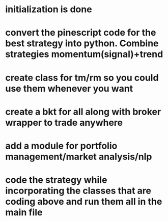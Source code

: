 # initialization is done

# convert the pinescript code for the best strategy into python. Combine strategies momentum(signal)+trend

# create class for tm/rm so you could use them whenever you want

# create a bkt for all along with broker wrapper to trade anywhere

# add a module for portfolio management/market analysis/nlp

# code the strategy while incorporating the classes that are coding above and run them all in the main file
